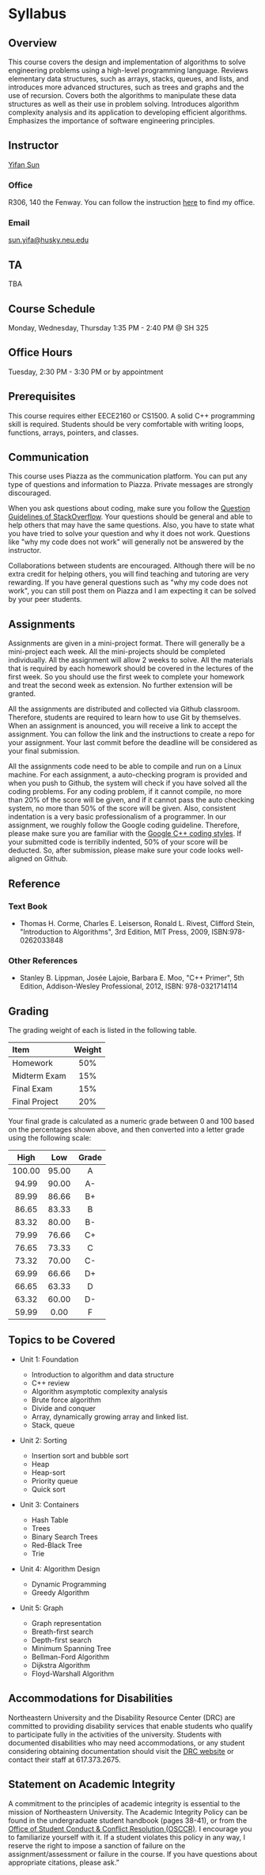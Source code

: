 # Syllabus

## Overview

This course covers the design and implementation of algorithms to solve
engineering problems using a high-level programming language. Reviews
elementary data structures, such as arrays, stacks, queues, and lists, and
introduces more advanced structures, such as trees and graphs and the use of
recursion. Covers both the algorithms to manipulate these data structures as
well as their use in problem solving. Introduces algorithm complexity analysis
and its application to developing efficient algorithms. Emphasizes the
importance of software engineering principles.

## Instructor

[Yifan Sun](https://syifan.github.io)

### Office

R306, 140 the Fenway. You can follow the instruction [here](https://syifan.github.io/contact.html) to find my office.

### Email

sun.yifa@husky.neu.edu

## TA

TBA

## Course Schedule

Monday, Wednesday, Thursday 1:35 PM - 2:40 PM @ SH 325

## Office Hours

Tuesday, 2:30 PM - 3:30 PM or by appointment

## Prerequisites

This course requires either EECE2160 or CS1500. A solid C++ programming skill
is required. Students should be very comfortable with writing loops, functions,
arrays, pointers, and classes.

## Communication

This course uses Piazza as the communication platform. You can put any type of
questions and information to Piazza. Private messages are strongly discouraged.

When you ask questions about coding, make sure you follow the [Question
Guidelines of StackOverflow](https://stackoverflow.com/help/how-to-ask). Your
questions should be general and able to help others that may have the same
questions. Also, you have to state what you have tried to solve your question
and why it does not work. Questions like "why my code does not work" will
generally not be answered by the instructor.

Collaborations between students are encouraged. Although there will be no extra
credit for helping others, you will find teaching and tutoring are very
rewarding. If you have general questions such as "why my code does not work",
you can still post them on Piazza and I am expecting it can be solved by your
peer students.

## Assignments

Assignments are given in a mini-project format. There will generally be a
mini-project each week. All the mini-projects should be completed individually.
All the assignment will allow 2 weeks to solve. All the materials that is
required by each homework should be covered in the lectures of the first week.
So you should use the first week to complete your homework and treat the second
week as extension. No further extension will be granted.

All the assignments are distributed and collected via Github classroom.
Therefore, students are required to learn how to use Git by themselves. When an
assignment is anounced, you will receive a link to accept the assignment. You
can follow the link and the instructions to create a repo for your assignment.
Your last commit before the deadline will be considered as your final
submission.

All the assignments code need to be able to compile and run on a Linux machine.
For each assignment, a auto-checking program is provided and when you push to
Github, the system will check if you have solved all the coding problems. For
any coding problem, if it cannot compile, no more than 20% of the score will be
given, and if it cannot pass the auto checking system, no more than 50% of the
score will be given. Also, consistent indentation is a very basic
professionalism of a programmer. In our assignment, we roughly follow the
Google coding guideline. Therefore, please make sure you are familiar with the
[Google C++ coding styles](https://google.github.io/styleguide/cppguide.html).
If your submitted code is terriblly indented, 50% of your score will be
deducted. So, after submission, please make sure your code looks well-aligned
on Github.

## Reference

### Text Book

* Thomas H. Corme,‎ Charles E. Leiserson,‎ Ronald L. Rivest,‎ Clifford Stein,
  "Introduction to Algorithms", 3rd Edition, MIT Press, 2009,
  ISBN:978-0262033848

### Other References

* Stanley B. Lippman, Josée Lajoie, Barbara E. Moo, "C++ Primer", 5th Edition,
  Addison-Wesley Professional, 2012, ISBN: 978-0321714114

## Grading

The grading weight of each is listed in the following table.

| Item          | Weight |
| :------------ | :----: |
| Homework      | 50%    |
| Midterm Exam  | 15%    |
| Final Exam    | 15%    |
| Final Project | 20%    |

Your final grade is calculated as a numeric grade between 0 and 100 based on the percentages shown
above, and then converted into a letter grade using the following scale:

| High   | Low   | Grade |
| :----: | :---: | :---: |
| 100.00 | 95.00 | A     |
| 94.99  | 90.00 | A-    |
| 89.99  | 86.66 | B+    |
| 86.65  | 83.33 | B     |
| 83.32  | 80.00 | B-    |
| 79.99  | 76.66 | C+    |
| 76.65  | 73.33 | C     |
| 73.32  | 70.00 | C-    |
| 69.99  | 66.66 | D+    |
| 66.65  | 63.33 | D     |
| 63.32  | 60.00 | D-    |
| 59.99  | 0.00  | F     |

## Topics to be Covered

* Unit 1: Foundation

  * Introduction to algorithm and data structure
  * C++ review
  * Algorithm asymptotic complexity analysis
  * Brute force algorithm
  * Divide and conquer
  * Array, dynamically growing array and linked list.
  * Stack, queue

* Unit 2: Sorting
  * Insertion sort and bubble sort
  * Heap
  * Heap-sort
  * Priority queue
  * Quick sort

* Unit 3: Containers
  * Hash Table
  * Trees
  * Binary Search Trees
  * Red-Black Tree
  * Trie

* Unit 4: Algorithm Design
  * Dynamic Programming
  * Greedy Algorithm

* Unit 5: Graph
  * Graph representation
  * Breath-first search
  * Depth-first search
  * Minimum Spanning Tree
  * Bellman-Ford Algorithm
  * Dijkstra Algorithm
  * Floyd-Warshall Algorithm

<!-- ## Schedule (Tentative)

| Week  | Monday                         | Wednesday                           | Thursday                              |
| :---: | :----------------------------: | :---------------------------------: | :-----------------------------------: |
| 1/8   | Unit 1 (Introduction)          | Unit 1 (C++ Review)                 | Unit 1 (Array, Linked List)           |
| 1/15  | MLK Day                        | Unit 1 (Insersion Sort, Complexity) | Unit 2 (Divide & Conquer, Merge Sort) |
| 1/22  | Unit 2 (Heap)                  | Unit 2 (Heap2)                      | Unit 2 (Heap Sort & Priority Queue)   |
| 1/29  | Unit 2 (Quick Sort)            | Unit 3 (Hash functions)             | Unit 3 (HashTable)                    |
| 2/5   | Unit 3 (Hash Table 2)          | Unit 3 (Tree, Binary Search Tree)   | Unit 3 (Binary Search Tree 2)         |
| 2/12  | Red Black Tree                 | Red Black Tree                      | Trie                                  |
| 2/19  | Presidents' Day                | Unit 4 (Dynamic Programming)        | Unit 4 (Dynamic Programming)          |
| 2/26  | Unit 4 (Dynamic Programming)   | Review for midterm                  | Midterm Exam                          |
| 3/5   | Spring Break                   | Spring Break                        | Spring Break                          |
| 3/12  | Unit 4 (Greedy Algorithm)      | Unit 4 (Greedy Algorithm)           | Unit 4 (Greedy Algorithm)             |
| 3/19  | Unit 5 (Graph Representation)  | Unit 5 (BFS, DFS)                   | Unit 5 (BFS DFS)                      |
| 3/26  | Unit 5 (Minimum Spanning Tree) | Unit 5 (Minimum Spanning Tree)      | Unit 5 (Bellman-Ford Algorithm)       |
| 4/2   | Unit 5 (Dijkstra Algorithm)    | Unit 5 (Floyd-Warshall Algorithm)   | Backup Lecture                        |
| 4/9   | Backup Lecture                 | Backup Lecture                      | Review for Final                      |
| 4/16  | Patriots's Day                 | Final Exam                          | No Class                              | -->

## Accommodations for Disabilities

Northeastern University and the Disability Resource Center (DRC) are committed
to providing disability services that enable students who qualify to
participate fully in the activities of the university. Students with documented
disabilities who may need accommodations, or any student considering obtaining
documentation should visit the [DRC website](www.northeastern.edu/drc) or
contact their staff at 617.373.2675.

## Statement on Academic Integrity

A commitment to the principles of academic integrity is essential to the
mission of Northeastern University. The Academic Integrity Policy can be found
in the undergraduate student handbook (pages 38-41), or from the [Office of
Student Conduct & Conflict Resolution
(OSCCR)](http://www.northeastern.edu/osccr/academic-integrity-policy/). I
encourage you to familiarize yourself with it. If a student violates this
policy in any way, I reserve the right to impose a sanction of failure on the
assignment/assessment or failure in the course. If you have questions about
appropriate citations, please ask.”